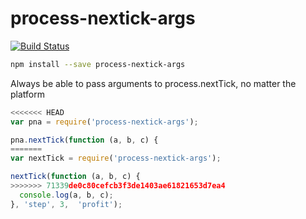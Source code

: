 process-nextick-args
=====

[![Build Status](https://travis-ci.org/calvinmetcalf/process-nextick-args.svg?branch=master)](https://travis-ci.org/calvinmetcalf/process-nextick-args)

```bash
npm install --save process-nextick-args
```

Always be able to pass arguments to process.nextTick, no matter the platform

```js
<<<<<<< HEAD
var pna = require('process-nextick-args');

pna.nextTick(function (a, b, c) {
=======
var nextTick = require('process-nextick-args');

nextTick(function (a, b, c) {
>>>>>>> 71339de0c80cefcb3f3de1403ae61821653d7ea4
  console.log(a, b, c);
}, 'step', 3,  'profit');
```
